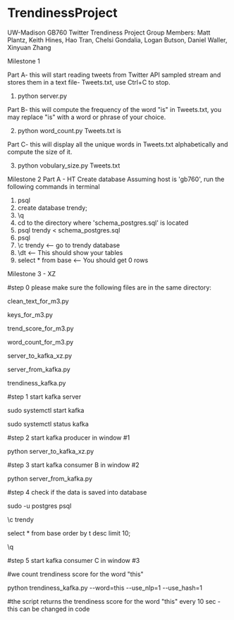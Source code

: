 # TrendinessProject
UW-Madison GB760 Twitter Trendiness Project
Group Members: Matt Plantz, Keith Hines, Hao Tran, Chelsi Gondalia, Logan Butson, Daniel Waller, Xinyuan Zhang

Milestone 1

Part A- this will start reading tweets from Twitter API sampled stream and stores them in a text file- Tweets.txt, use Ctrl+C to stop. 
1) python server.py 

Part B- this will compute the frequency of the word "is" in Tweets.txt, you may replace "is" with a word or phrase of your choice. 

2) python word_count.py Tweets.txt is

Part C- this will display all the unique words in Tweets.txt alphabetically and compute the size of it. 

3) python vobulary_size.py Tweets.txt

Milestone 2 Part A - HT
Create database 
Assuming host is 'gb760', run the following commands in terminal 
1) psql
2) create database trendy;
3) \q
4) cd to the directory where 'schema_postgres.sql' is located
5) psql trendy < schema_postgres.sql
6) psql
7) \c trendy <-- go to trendy database
8) \dt  <-- This should show your tables
9) select * from base <-- You should get 0 rows 

Milestone 3 - XZ

#step 0
please make sure the following files are in the same directory:

clean_text_for_m3.py

keys_for_m3.py

trend_score_for_m3.py

word_count_for_m3.py

server_to_kafka_xz.py

server_from_kafka.py

trendiness_kafka.py

#step 1 start kafka server

sudo systemctl start kafka

sudo systemctl status kafka

#step 2 start kafka producer in window #1

python server_to_kafka_xz.py

#step 3 start kafka consumer B in window #2

python server_from_kafka.py

#step 4 check if the data is saved into database

sudo -u postgres psql

\c trendy

select * from base order by t desc limit 10;

\q

#step 5 start kafka consumer C in window #3

#we count trendiness score for the word "this"

python trendiness_kafka.py --word=this --use_nlp=1 --use_hash=1

#the script returns the trendiness score for the word "this" every 10 sec - this can be changed in code



